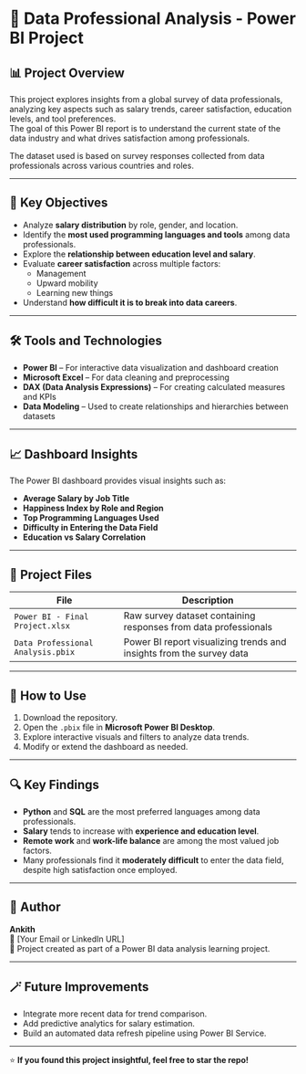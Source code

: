 # 💼 Data Professional Analysis - Power BI Project

## 📊 Project Overview
This project explores insights from a global survey of data professionals, analyzing key aspects such as salary trends, career satisfaction, education levels, and tool preferences.  
The goal of this Power BI report is to understand the current state of the data industry and what drives satisfaction among professionals.

The dataset used is based on survey responses collected from data professionals across various countries and roles.

---

## 🧠 Key Objectives
- Analyze **salary distribution** by role, gender, and location.  
- Identify the **most used programming languages and tools** among data professionals.  
- Explore the **relationship between education level and salary**.  
- Evaluate **career satisfaction** across multiple factors:
  - Management
  - Upward mobility
  - Learning new things
- Understand **how difficult it is to break into data careers**.

---

## 🛠️ Tools and Technologies
- **Power BI** – For interactive data visualization and dashboard creation  
- **Microsoft Excel** – For data cleaning and preprocessing  
- **DAX (Data Analysis Expressions)** – For creating calculated measures and KPIs  
- **Data Modeling** – Used to create relationships and hierarchies between datasets

---

## 📈 Dashboard Insights
The Power BI dashboard provides visual insights such as:
- **Average Salary by Job Title**
- **Happiness Index by Role and Region**
- **Top Programming Languages Used**
- **Difficulty in Entering the Data Field**
- **Education vs Salary Correlation**

---

## 📂 Project Files
| File | Description |
|------|--------------|
| `Power BI - Final Project.xlsx` | Raw survey dataset containing responses from data professionals |
| `Data Professional Analysis.pbix` | Power BI report visualizing trends and insights from the survey data |

---

## 🚀 How to Use
1. Download the repository.
2. Open the `.pbix` file in **Microsoft Power BI Desktop**.
3. Explore interactive visuals and filters to analyze data trends.
4. Modify or extend the dashboard as needed.

---

## 🔍 Key Findings
- **Python** and **SQL** are the most preferred languages among data professionals.  
- **Salary** tends to increase with **experience and education level**.  
- **Remote work** and **work-life balance** are among the most valued job factors.  
- Many professionals find it **moderately difficult** to enter the data field, despite high satisfaction once employed.

---

## 🧾 Author
**Ankith**  
📧 [Your Email or LinkedIn URL]  
📘 Project created as part of a Power BI data analysis learning project.

---

## 🪄 Future Improvements
- Integrate more recent data for trend comparison.  
- Add predictive analytics for salary estimation.  
- Build an automated data refresh pipeline using Power BI Service.

---

⭐ **If you found this project insightful, feel free to star the repo!**
